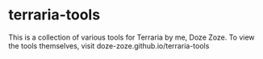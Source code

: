 # terraria-tools
This is a collection of various tools for Terraria by me, Doze Zoze. To view the tools themselves, visit doze-zoze.github.io/terraria-tools
